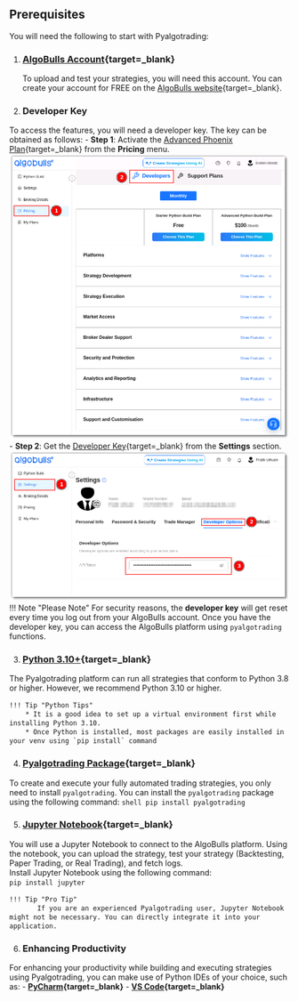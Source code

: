 ## Prerequisites

You will need the following to start with Pyalgotrading:

1. ### **[AlgoBulls Account](https://www.algobulls.com/){target=_blank}**
    To upload and test your strategies, you will need this account. You can create your account for FREE on the [AlgoBulls website](https://build.algobulls.com/user/register){target=_blank}.

2. ### Developer Key
To access the features, you will need a developer key. The key can be obtained as follows:
    - **Step 1**: Activate the [Advanced Phoenix Plan](https://build.algobulls.com/pricing?section=Developers){target=_blank} from the **Pricing** menu.
    [![purchase plan](imgs/purchase_plan.png)](imgs/purchase_plan.png)
    - **Step 2**: Get the [Developer Key](https://build.algobulls.com/settings?query=eyJpc0xpdmUiOiJ0cnVlIn0%3D&section=developerOptions){target=_blank} from the **Settings** section.
    [![developer key](imgs/developer_key.png)](imgs/developer_key.png)
    !!! Note "Please Note"
         For security reasons, the **developer key** will get reset every time you log out from your AlgoBulls account.
    Once you have the developer key, you can access the AlgoBulls platform using `pyalgotrading` functions.   

3. ### **[Python 3.10+](https://www.python.org/downloads/){target=_blank}**
  The Pyalgotrading platform can run all strategies that conform to Python 3.8 or higher. However, we recommend Python 3.10 or higher. 

    !!! Tip "Python Tips"
        * It is a good idea to set up a virtual environment first while installing Python 3.10.
        * Once Python is installed, most packages are easily installed in your venv using `pip install` command
    
4. ### **[Pyalgotrading Package](https://pypi.org/project/pyalgotrading/){target=_blank}**  
  To create and execute your fully automated trading strategies, you only need to install `pyalgotrading`. You can install the `pyalgotrading` package using the following command:
    ```shell
    pip install pyalgotrading
    ``` 

5. ### **[Jupyter Notebook](https://jupyter.org/install){target=_blank}**
  You will use a Jupyter Notebook to connect to the AlgoBulls platform. Using the notebook, you can upload the strategy, test your strategy (Backtesting, Paper Trading, or Real Trading), and fetch logs.  
       Install Jupyter Notebook using the following command:  
       ```
       pip install jupyter
       ```

    !!! Tip "Pro Tip"
           If you are an experienced Pyalgotrading user, Jupyter Notebook might not be necessary. You can directly integrate it into your application.

6. ### Enhancing Productivity
For enhancing your productivity while building and executing strategies using Pyalgotrading, you can make use of Python IDEs of your choice, such as:
    - **[PyCharm](https://www.jetbrains.com/pycharm/download/){target=_blank}**
    - **[VS Code](https://code.visualstudio.com/){target=_blank}**
    
